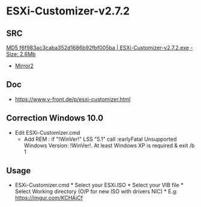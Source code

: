 # ESXi-Customizer-v2.7.2

## SRC
[MD5 f6f983ac3caba352d1686b92fbf005ba | ESXi-Customizer-v2.7.2.exe - Size: 2.6Mb ](https://versaweb.dl.sourceforge.net/project/tghautodesk/ESXi-Customizer-v2.7.2.exe)
* [Mirror2](http://vibsdepot.v-front.de/tools/ESXi-Customizer-v2.7.2.exe)

## Doc
* https://www.v-front.de/p/esxi-customizer.html

## Correction Windows 10.0
* Edit ESXi-Customizer.cmd
    * Add REM : if "!WinVer!" LSS "5.1" call :earlyFatal Unsupported Windows Version: !WinVer!. At least Windows XP is required & exit /b 1

## Usage
* ESXi-Customizer.cmd
      * Select your ESXi.ISO
      * Select your VIB file
      * Select Working directory (O/P for new ISO with drivers NIC)
               * E.g: https://imgur.com/KCHAjCf
